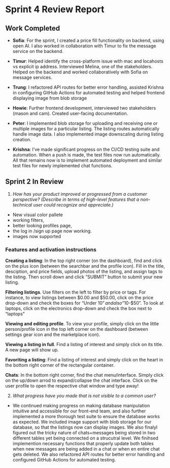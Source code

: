 # Sprint 4 Review Report 


## Work Completed 

- **Sofia**: For the sprint, I created a price fill functionality on backend, using open AI. I also worked in collaboration with Timur to fix the message service on the backend.

- **Timur**: Helped identify the cross-platform issue with mac and locahosts vs explicit ip address. Interviewed Melina, one of the stakeholders. Helped on the backend and worked collaboratively with Sofia on message services.

- **Trung**:  I refactored API routes for better error handling, assisted Krishna in configuring GitHub Actions for automated testing and helped frontend displaying image from blob storage

- **Howie**: Further frontend development, interviewed two stakeholders (mason and cam). Created user-facing documentation.

- **Peter**: I implemented blob storage for uploading and receiving one or multiple images for a particular listing. The listing routes automatically handle image data. I also implemented image downscaling during listing creation.
 
- **Krishna**: I’ve made significant progress on the CI/CD testing suite and automation. When a push is made, the test files now run automatically. All that remains now is to implement automated deployment and similar test files for newly implemented chat functions.

 

## Sprint 2 In Review 

1. _How has your product improved or progressed from a customer perspective? (Describe in terms of high-level features that a non-technical user could recognize and appreciate.)_ 

- New visual color pallete
-  working filters, 
- better looking profiles page,
- the log in /sign up page now working.
- images now supported



### Features and activation instructions 

**Creating a listing**: In the top right corner (on the dashboard), find and click on the plus icon (between the searchbar and the profile icon). Fill in the title, desciption, and price fields, upload photos of the listing, and assign tags to the listing. Then scroll down and click “SUBMIT” button to submit your new listing. 

**Filtering listings**. Use filters on the left to filter by price or tags. For instance, to view listings between $0.00 and $50.00, click on the price drop-down and check the boxes for “Under $10” and also “$10-$50”. To look at laptops, click on the electronics drop-down and check the box next to “laptops” 

**Viewing and editing profile**. To view your profile, simply click on the little person/profile icon in the top left corner on the dashboard (between settings gear icon and the marketplace icon). 

**Viewing a listing in full**. Find a listing of interest and simply click on its title. A new page will show up.

**Favoriting a listing**: Find a listing of interest and simply click on the heart in the bottom right corner of the rectangular container. 

**Chats**: In the bottom right corner, find the chat menu/interface. Simply click on the up/down arrod to expand/collapse the chat interface. Click on the user profile to open the respective chat window and type away!

 
 
2. _What progress have you made that is not visible to a common user?_ 

- We continued making progress on making database manipulation intuitive and accessible for our front-end team, and also further implemented a more thorough test suite to ensure the database works as expected. We included image support with blob storage for our database, so that the listings now can display images. We also finalyl figured out the tricky nature of chats+messages being stored in two different tables yet being connected on a strucutral level. We finihsed implemention necessary functions that properly update both tables when new messages are being added in a chat or when en entire chat gets deleted. We also refactored API routes for better error handling and configured GitHub Actions for automated testing.

 

 

 